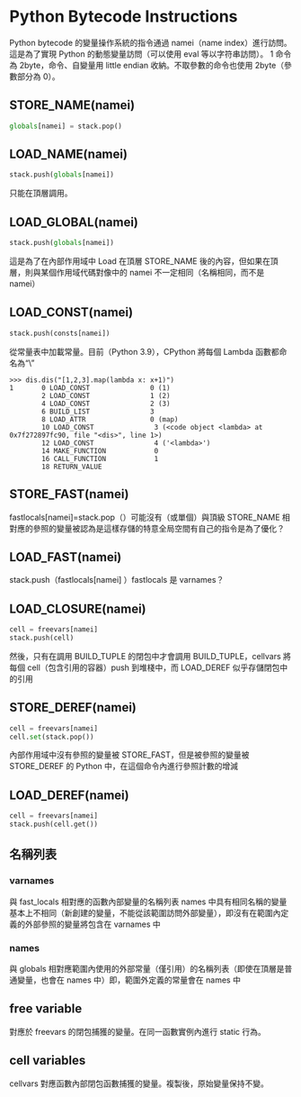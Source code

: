 # Python Bytecode Instructions

Python bytecode 的變量操作系統的指令通過 namei（name index）進行訪問。這是為了實現 Python 的動態變量訪問（可以使用 eval 等以字符串訪問）。 1 命令為 2byte，命令、自變量用 little endian 收納。不取參數的命令也使用 2byte（參數部分為 0）。

## STORE_NAME(namei)


```python
globals[namei] = stack.pop()
```

## LOAD_NAME(namei)


```python
stack.push(globals[namei])
```

只能在頂層調用。

## LOAD_GLOBAL(namei)


```python
stack.push(globals[namei])
```

這是為了在內部作用域中 Load 在頂層 STORE_NAME 後的內容，但如果在頂層，則與某個作用域代碼對像中的 namei 不一定相同（名稱相同，而不是 namei）

## LOAD_CONST(namei)


```python
stack.push(consts[namei])
```

從常量表中加載常量。目前（Python 3.9），CPython 將每個 Lambda 函數都命名為“\”


```console
>>> dis.dis("[1,2,3].map(lambda x: x+1)")
1       0 LOAD_CONST               0 (1)
        2 LOAD_CONST               1 (2)
        4 LOAD_CONST               2 (3)
        6 BUILD_LIST               3
        8 LOAD_ATTR                0 (map)
        10 LOAD_CONST               3 (<code object <lambda> at 0x7f272897fc90, file "<dis>", line 1>)
        12 LOAD_CONST               4 ('<lambda>')
        14 MAKE_FUNCTION            0
        16 CALL_FUNCTION            1
        18 RETURN_VALUE
```

## STORE_FAST(namei)

fastlocals[namei]=stack.pop（）可能沒有（或單個）與頂級 STORE_NAME 相對應的參照的變量被認為是這樣存儲的特意全局空間有自己的指令是為了優化？

## LOAD_FAST(namei)

stack.push（fastlocals[namei] ）fastlocals 是 varnames？

## LOAD_CLOSURE(namei)


```python
cell = freevars[namei]
stack.push(cell)
```

然後，只有在調用 BUILD_TUPLE 的閉包中才會調用 BUILD_TUPLE，cellvars 將每個 cell（包含引用的容器）push 到堆棧中，而 LOAD_DEREF 似乎存儲閉包中的引用

## STORE_DEREF(namei)


```python
cell = freevars[namei]
cell.set(stack.pop())
```

內部作用域中沒有參照的變量被 STORE_FAST，但是被參照的變量被 STORE_DEREF 的 Python 中，在這個命令內進行參照計數的增減

## LOAD_DEREF(namei)


```python
cell = freevars[namei]
stack.push(cell.get())
```

## 名稱列表

### varnames

與 fast_locals 相對應的函數內部變量的名稱列表 names 中具有相同名稱的變量基本上不相同（新創建的變量，不能從該範圍訪問外部變量），即沒有在範圍內定義的外部參照的變量將包含在 varnames 中

### names

與 globals 相對應範圍內使用的外部常量（僅引用）的名稱列表（即使在頂層是普通變量，也會在 names 中）即，範圍外定義的常量會在 names 中

## free variable

對應於 freevars 的閉包捕獲的變量。在同一函數實例內進行 static 行為。

## cell variables

cellvars 對應函數內部閉包函數捕獲的變量。複製後，原始變量保持不變。